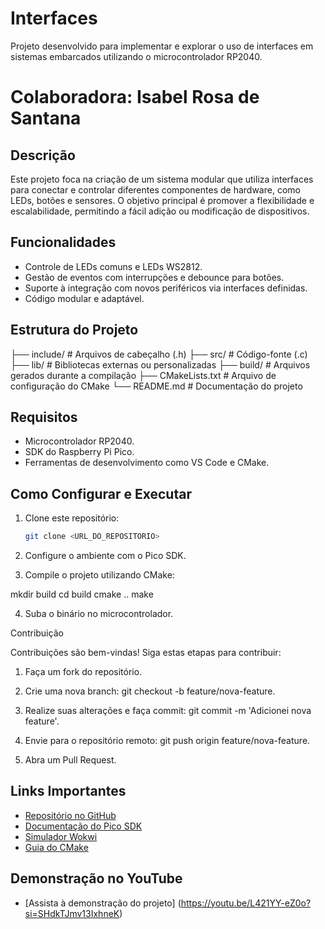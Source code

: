 # Interfaces

Projeto desenvolvido para implementar e explorar o uso de interfaces em sistemas embarcados utilizando o microcontrolador RP2040.

# Colaboradora: Isabel Rosa de Santana 

## Descrição

Este projeto foca na criação de um sistema modular que utiliza interfaces para conectar e controlar diferentes componentes de hardware, como LEDs, botões e sensores. O objetivo principal é promover a flexibilidade e escalabilidade, permitindo a fácil adição ou modificação de dispositivos.

## Funcionalidades

- Controle de LEDs comuns e LEDs WS2812.
- Gestão de eventos com interrupções e debounce para botões.
- Suporte à integração com novos periféricos via interfaces definidas.
- Código modular e adaptável.

## Estrutura do Projeto

├── include/               # Arquivos de cabeçalho (.h) ├── src/                   # Código-fonte (.c) ├── lib/                   # Bibliotecas externas ou personalizadas ├── build/                 # Arquivos gerados durante a compilação ├── CMakeLists.txt         # Arquivo de configuração do CMake └── README.md              # Documentação do projeto

## Requisitos

- Microcontrolador RP2040.
- SDK do Raspberry Pi Pico.
- Ferramentas de desenvolvimento como VS Code e CMake.

## Como Configurar e Executar

1. Clone este repositório:
   ```bash
   git clone <URL_DO_REPOSITORIO>

2. Configure o ambiente com o Pico SDK.


3. Compile o projeto utilizando CMake:

mkdir build
cd build
cmake ..
make


4. Suba o binário no microcontrolador.



Contribuição

Contribuições são bem-vindas! Siga estas etapas para contribuir:

1. Faça um fork do repositório.


2. Crie uma nova branch: git checkout -b feature/nova-feature.


3. Realize suas alterações e faça commit: git commit -m 'Adicionei nova feature'.


4. Envie para o repositório remoto: git push origin feature/nova-feature.


5. Abra um Pull Request.

## Links Importantes

- [Repositório no GitHub](https://github.com/Isabelrs02/interfaces)
- [Documentação do Pico SDK](https://github.com/raspberrypi/pico-sdk)
- [Simulador Wokwi](https://wokwi.com/projects/422244629999626241)
- [Guia do CMake](https://cmake.org/documentation/)

## Demonstração no YouTube

- [Assista à demonstração do projeto] (https://youtu.be/L421YY-eZ0o?si=SHdkTJmv13IxhneK)
